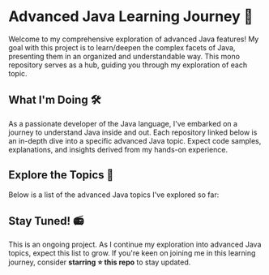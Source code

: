 # Advanced Java Learning Journey 🚀

Welcome to my comprehensive exploration of advanced Java features! My goal with this project is 
to learn/deepen the complex facets of Java, presenting them in an organized and understandable way. 
This mono repository serves as a hub, 
guiding you through my exploration of each topic.

## What I'm Doing 🛠

As a passionate developer of the Java language, I've embarked on a journey to understand Java inside and out. 
Each repository linked below is an in-depth dive into a specific advanced Java topic. Expect code samples, explanations, 
and insights derived from my hands-on experience.

## Explore the Topics 📖

Below is a list of the advanced Java topics I've explored so far:

[//]: # (- 🌊 [Java Streams]&#40;URL_to_Java_Streams_repo&#41; - Dive deep into Java's functional approach to data processing.)


## Stay Tuned! 📻

This is an ongoing project. As I continue my exploration into advanced Java topics, expect this list to grow. If you're keen on joining me in this learning journey, consider **starring ⭐ this repo** to stay updated.
